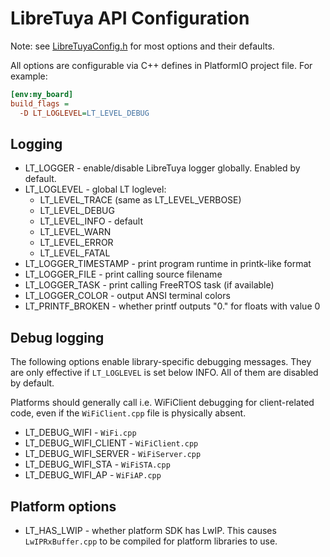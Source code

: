 # LibreTuya API Configuration

Note: see [LibreTuyaConfig.h](../arduino/libretuya/api/LibreTuyaConfig.h) for most options and their defaults.

All options are configurable via C++ defines in PlatformIO project file. For example:
```ini
[env:my_board]
build_flags =
  -D LT_LOGLEVEL=LT_LEVEL_DEBUG
```

## Logging

- LT_LOGGER - enable/disable LibreTuya logger globally. Enabled by default.
- LT_LOGLEVEL - global LT loglevel:
  - LT_LEVEL_TRACE (same as LT_LEVEL_VERBOSE)
  - LT_LEVEL_DEBUG
  - LT_LEVEL_INFO - default
  - LT_LEVEL_WARN
  - LT_LEVEL_ERROR
  - LT_LEVEL_FATAL
- LT_LOGGER_TIMESTAMP - print program runtime in printk-like format
- LT_LOGGER_FILE - print calling source filename
- LT_LOGGER_TASK - print calling FreeRTOS task (if available)
- LT_LOGGER_COLOR - output ANSI terminal colors
- LT_PRINTF_BROKEN - whether printf outputs "0." for floats with value 0

## Debug logging

The following options enable library-specific debugging messages. They are only effective if `LT_LOGLEVEL` is set below INFO. All of them are disabled by default.

Platforms should generally call i.e. WiFiClient debugging for client-related code, even if the `WiFiClient.cpp` file is physically absent.

- LT_DEBUG_WIFI - `WiFi.cpp`
- LT_DEBUG_WIFI_CLIENT - `WiFiClient.cpp`
- LT_DEBUG_WIFI_SERVER - `WiFiServer.cpp`
- LT_DEBUG_WIFI_STA - `WiFiSTA.cpp`
- LT_DEBUG_WIFI_AP - `WiFiAP.cpp`

## Platform options

- LT_HAS_LWIP - whether platform SDK has LwIP. This causes `LwIPRxBuffer.cpp` to be compiled for platform libraries to use.
